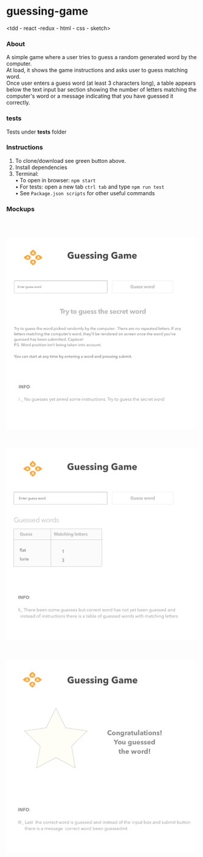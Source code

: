 # guessing-game

<tdd - react -redux - html - css - sketch>

### About

A simple game where a user tries to guess a random generated word
by the computer.  
At load, it shows the game instructions and asks user to guess matching word.  
Once user enters a guess word (at least 3 characters long), a table appears
below the text input bar section showing the number of letters matching
the computer's word or a message indicating that you have guessed it correctly.

### tests

Tests under **tests** folder

### Instructions

1. To clone/download see green button above.
2. Install dependencies
3. Terminal:  
   • To open in browser: `npm start`  
   • For tests: open a new tab `ctrl tab` and type `npm run test`  
   • See `Package.json scripts` for other useful commands

### Mockups

<br /><br />

<img src="screenshots/mck1.png">

<br /><br />
<img src="screenshots/mck2.png">

<br /><br />
<img src="screenshots/mck3.png">
